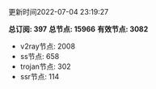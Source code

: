 更新时间2022-07-04 23:19:27

**总订阅: 397**
**总节点: 15966**
**有效节点: 3082**
- v2ray节点: 2008
- ss节点: 658
- trojan节点: 302
- ssr节点: 114

